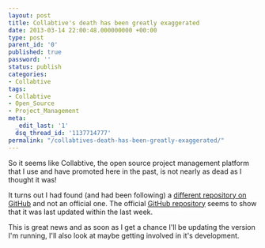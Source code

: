 ```yaml
---
layout: post
title: Collabtive's death has been greatly exaggerated
date: 2013-03-14 22:00:48.000000000 +00:00
type: post
parent_id: '0'
published: true
password: ''
status: publish
categories:
- Collabtive
tags:
- Collabtive
- Open_Source
- Project_Management
meta:
  _edit_last: '1'
  dsq_thread_id: '1137714777'
permalink: "/collabtives-death-has-been-greatly-exaggerated/"
---
```

So it seems like Collabtive, the open source project management platform that I use and have promoted here in the past, is not nearly as dead as I thought it was!

It turns out I had found (and had been following) a <a href="https://github.com/rphl/collabtive" target="_blank">different repository on GitHub</a> and not an official one. The official <a href="https://github.com/philippK-de/Collabtive" target="_blank">GitHub repository</a> seems to show that it was last updated within the last week.

This is great news and as soon as I get a chance I'll be updating the version I'm running, I'll also look at maybe getting involved in it's development.
